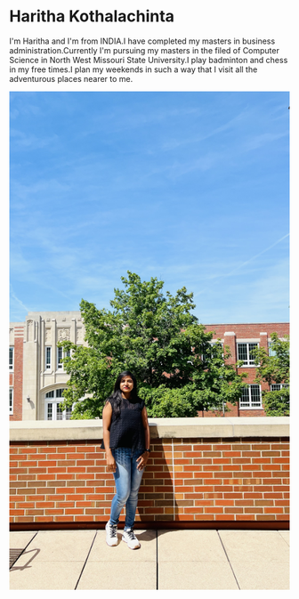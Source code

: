 # Haritha Kothalachinta
I'm Haritha and I'm from INDIA.I have completed my masters in business administration.Currently I'm pursuing my masters in the filed of Computer Science in North West Missouri State University.I play badminton and chess in my free times.I plan my weekends in such a way that I visit all the adventurous places nearer to me. 

![My Image](Haritha.jpg) 
